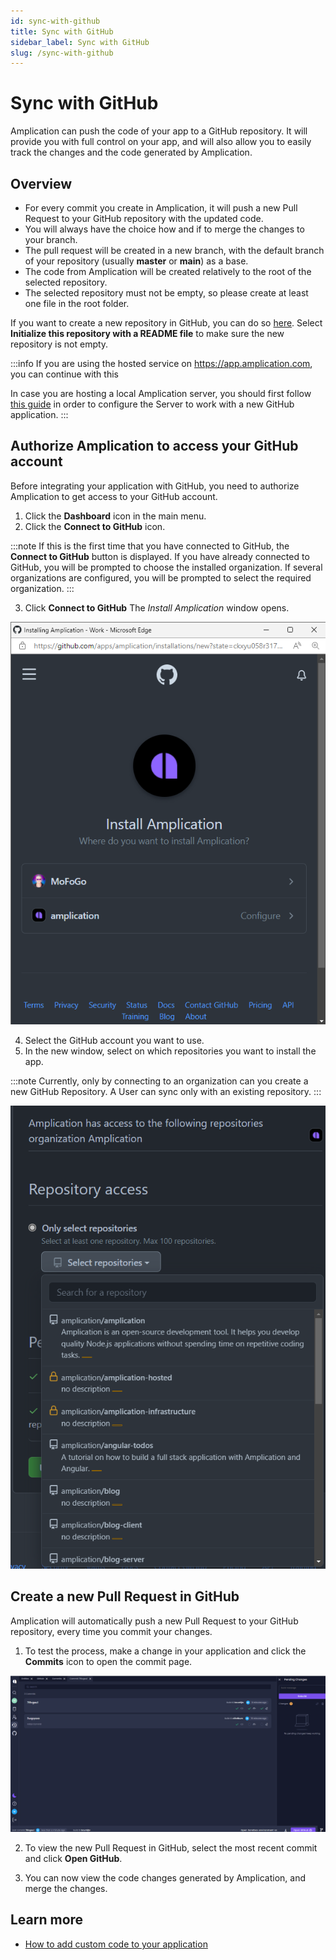 ```yaml
---
id: sync-with-github
title: Sync with GitHub
sidebar_label: Sync with GitHub
slug: /sync-with-github
---
```


# Sync with GitHub

Amplication can push the code of your app to a GitHub repository. It will provide you with full control on your app, and will also allow you to easily track the changes and the code generated by Amplication.

## Overview

- For every commit you create in Amplication, it will push a new Pull Request to your GitHub repository with the updated code.
- You will always have the choice how and if to merge the changes to your branch.
- The pull request will be created in a new branch, with the default branch of your repository (usually **master** or **main**) as a base.
- The code from Amplication will be created relatively to the root of the selected repository.
- The selected repository must not be empty, so please create at least one file in the root folder.

If you want to create a new repository in GitHub, you can do so [here](https://github.com/new). Select **Initialize this repository with a README file** to make sure the new repository is not empty.

:::info
If you are using the hosted service on https://app.amplication.com, you can continue with this 

In case you are hosting a local Amplication server, you should first follow [this guide](/docs/connect-server-to-github) in order to configure the Server to work with a new GitHub application.
:::

## Authorize Amplication to access your GitHub account

Before integrating your application with GitHub, you need to authorize Amplication to get access to your GitHub account.

1. Click the **Dashboard** icon in the main menu.
2. Click the **Connect to GitHub** icon. 

:::note
If this is the first time that you have connected to GitHub, the **Connect to GitHub** button is displayed. 
If you have already connected to GitHub, you will be prompted to choose the installed organization. If several organizations are configured, you will be prompted to select the required organization. 
:::

3. Click **Connect to GitHub**
The _Install Amplication_ window opens. 

![](./assets/sync-with-github/Install_Amplication.png)

4. Select the GitHub account you want to use.
5. In the new window, select on which repositories you want to install the app.

:::note
Currently, only by connecting to an organization can you create a new GitHub Repository. A User can sync only with an existing repository. 
:::

![](./assets/sync-with-github/Select-repository-2.png)


## Create a new Pull Request in GitHub

Amplication will automatically push a new Pull Request to your GitHub repository, every time you commit your changes.

1. To test the process, make a change in your application and click  the **Commits** icon  to open the commit page.


![](./assets/sync-with-github/last-commit.png)

2. To view the new Pull Request in GitHub, select the most recent commit and  click **Open GitHub**.

3. You can now view the code changes generated by Amplication, and merge the changes.


## Learn more

- [How to add custom code to your application](/docs/how-to/custom-code)
